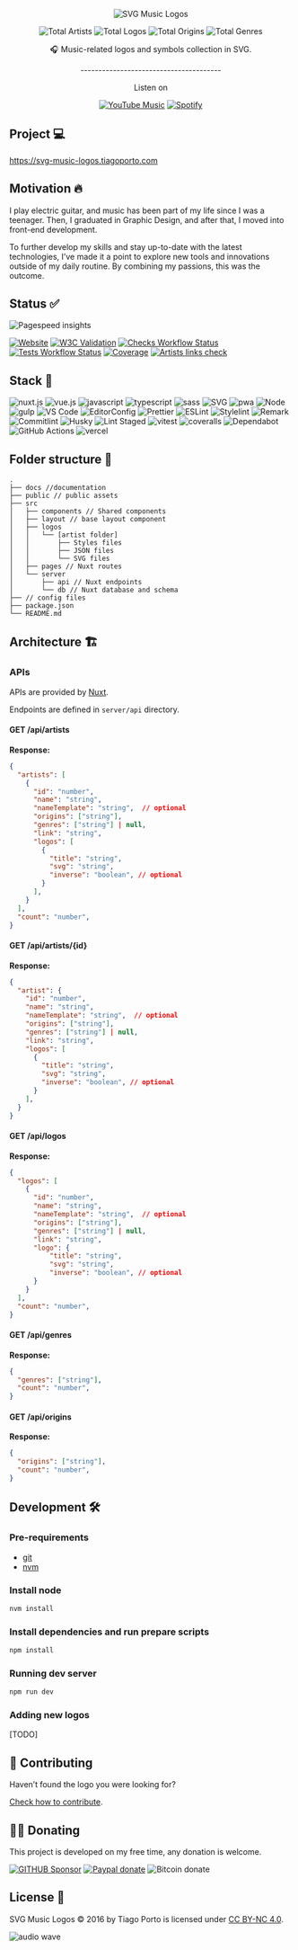 <div align="center">

![SVG Music Logos](./docs/logo.svg)

<!-- replace start -->

![Total Artists](https://img.shields.io/badge/artists-192-blue.svg?style=flat-square)
![Total Logos](https://img.shields.io/badge/logos-343-blue.svg?style=flat-square)
![Total Origins](https://img.shields.io/badge/origins-20-blue.svg?style=flat-square)
![Total Genres](https://img.shields.io/badge/genres-59-blue.svg?style=flat-square)

<!-- replace end -->

🎧  Music-related logos and symbols collection in SVG.

\---------------------------------------

Listen on

[![YouTube Music](https://img.shields.io/badge/youtube%20music-playlist-555?style=flat-square\&logo=youtube-music\&labelColor=FF0000)][youtube-music-playlist]
[![Spotify](https://img.shields.io/badge/spotify-playlist-555?style=flat-square\&logo=spotify\&labelColor=1DB954\&logoColor=fff)][spotify-playlist]

</div>

## Project 💻

<https://svg-music-logos.tiagoporto.com>

## Motivation 🔥

I play electric guitar, and music has been part of my life since I was a teenager. Then, I graduated in Graphic Design, and after that, I moved into front-end development.

To further develop my skills and stay up-to-date with the latest technologies, I’ve made it a point to explore new tools and innovations outside of my daily routine. By combining my passions, this was the outcome.

## Status ✅

![Pagespeed insights](./docs/pagespeed.svg)

[![Website](https://img.shields.io/website/https/svg-music-logos.tiagoporto.com.svg?down_color=lightgrey\&down_message=offline\&style=flat-square\&up_message=online)][project]
[![W3C Validation](https://img.shields.io/w3c-validation/html.svg?style=flat-square\&targetUrl=https://svg-music-logos.tiagoporto.com)][w3c]
[![Checks Workflow Status](https://img.shields.io/github/actions/workflow/status/tiagoporto/svg-music-logos/checks.yml?label=checks\&style=flat-square)][checks-workflow]
[![Tests Workflow Status](https://img.shields.io/github/actions/workflow/status/tiagoporto/svg-music-logos/unit-tests.yml?label=unit%20tests\&style=flat-square)][unit-tests-workflow]
[![Coverage](https://img.shields.io/coverallsCoverage/github/tiagoporto/svg-music-logos?style=flat-square)][coverage]
[![Artists links check](https://img.shields.io/github/actions/workflow/status/tiagoporto/svg-music-logos/dead-link.yml?branch=main\&style=flat-square\&label=artists%20links)][dead-links-workflow]

## Stack 🧰

![nuxt.js](https://img.shields.io/badge/nuxt.js-%2300DC82?style=for-the-badge\&logo=nuxt.js\&logoColor=white)
![vue.js](https://img.shields.io/badge/vue.js-%234FC08D?style=for-the-badge\&logo=vue.js\&logoColor=white)
![javascript](https://img.shields.io/badge/javascript-%23333?style=for-the-badge\&logo=javascript)
![typescript](https://img.shields.io/badge/typescript-%23007ACC?style=for-the-badge\&logo=typescript\&logoColor=white)
![sass](https://img.shields.io/badge/sass-%23CC6699?style=for-the-badge\&logo=sass\&logoColor=white)
![SVG](https://img.shields.io/badge/svg-%23462b01?style=for-the-badge\&logo=svg)
![pwa](https://img.shields.io/badge/pwa-%235A0FC8?style=for-the-badge\&logo=pwa\&logoColor=white)
![Node](https://img.shields.io/badge/Nodejs-%23339933.svg?style=for-the-badge\&logo=node.js\&logoColor=white)
![gulp](https://img.shields.io/badge/gulp-%23CF4647?style=for-the-badge\&logo=gulp\&logoColor=white)
![VS Code](https://img.shields.io/badge/VS%20Code-0078d7.svg?style=for-the-badge\&logo=visual-studio-code\&logoColor=white)
![EditorConfig](https://img.shields.io/badge/EditorConfig-%23E0EFEF.svg?style=for-the-badge\&logo=editorconfig\&logoColor=black)
![Prettier](https://img.shields.io/badge/Prettier-1A2B34.svg?style=for-the-badge\&logo=prettier)
![ESLint](https://img.shields.io/badge/ESLint-%234B32C3.svg?style=for-the-badge\&logo=eslint\&logoColor=white)
![Stylelint](https://img.shields.io/badge/Stylelint-%231B3A4B.svg?style=for-the-badge\&logo=stylelint\&logoColor=white)
![Remark](https://img.shields.io/badge/Remark-%230A0E0F.svg?style=for-the-badge\&logo=remark\&logoColor=d80303)
![Commitlint](https://img.shields.io/badge/Commitlint-%23000.svg?style=for-the-badge\&logo=commitlint\&logoColor=white)
![Husky](https://img.shields.io/badge/Husky-%23161618.svg?style=for-the-badge)
![Lint Staged](https://img.shields.io/badge/Lint%20Staged-%23FFF.svg?style=for-the-badge)
![vitest](https://img.shields.io/badge/vitest-%23000?style=for-the-badge\&logo=vitest\&logoColor=yellow)
![coveralls](https://img.shields.io/badge/coveralls-%233F5767?style=for-the-badge\&logo=coveralls)
![Dependabot](https://img.shields.io/badge/dependabot-%23025E8C?style=for-the-badge\&logo=dependabot\&logoColor=white)
![GitHub Actions](https://img.shields.io/badge/github%20actions-%232671E5.svg?style=for-the-badge\&logo=githubactions\&logoColor=white)
![vercel](https://img.shields.io/badge/vercel-%23000000?style=for-the-badge\&logo=vercel\&logoColor=white)

<!-- ![PostCSS](https://img.shields.io/badge/PostCSS-%23DD3A0A.svg?style=for-the-badge&logo=postcss&logoColor=white)
![Browserslist](https://img.shields.io/badge/Browserslist-%23FED538.svg?style=for-the-badge&color=%231D1D1D)
 -->

## Folder structure 📂

```text
.
├── docs //documentation
├── public // public assets
├── src
│   ├── components // Shared components
│   ├── layout // base layout component
│   ├── logos
│   │   └── [artist folder]
│   │       ├── Styles files
│   │       ├── JSON files
│   │       └── SVG files
│   ├── pages // Nuxt routes
│   └── server
│       ├── api // Nuxt endpoints
│       └── db // Nuxt database and schema
├── // config files
├── package.json
└── README.md
```

## Architecture 🏗

### APIs

APIs are provided by [Nuxt](https://nuxt.com/docs/getting-started/server).

Endpoints are defined in `server/api` directory.

#### GET /api/artists

**Response:**

```json
{
  "artists": [
    {
      "id": "number",
      "name": "string",
      "nameTemplate": "string",  // optional
      "origins": ["string"],
      "genres": ["string"] | null,
      "link": "string",
      "logos": [
        {
          "title": "string",
          "svg": "string",
          "inverse": "boolean", // optional
        }
      ],
    }
  ],
  "count": "number",
}
```

#### GET /api/artists/{id}

**Response:**

```json
{
  "artist": {
    "id": "number",
    "name": "string",
    "nameTemplate": "string",  // optional
    "origins": ["string"],
    "genres": ["string"] | null,
    "link": "string",
    "logos": [
      {
        "title": "string",
        "svg": "string",
        "inverse": "boolean", // optional
      }
    ],
  }
}
```

#### GET /api/logos

**Response:**

```json
{
  "logos": [
    {
      "id": "number",
      "name": "string",
      "nameTemplate": "string",  // optional
      "origins": ["string"],
      "genres": ["string"] | null,
      "link": "string",
      "logo": {
          "title": "string",
          "svg": "string",
          "inverse": "boolean", // optional
      }
    }
  ],
  "count": "number",
}
```

#### GET /api/genres

**Response:**

```json
{
  "genres": ["string"],
  "count": "number",
}

```

#### GET /api/origins

**Response:**

```json
{
  "origins": ["string"],
  "count": "number",
}
```

## Development 🛠

### Pre-requirements

- [git](https://git-scm.com)
- [nvm](https://github.com/nvm-sh/nvm)

### Install node

```bash
nvm install
```

### Install dependencies and run prepare scripts

```bash
npm install
```

### Running dev server

```bash
npm run dev
```

### Adding new logos

\[TODO]

## 🤝 Contributing

Haven’t found the logo you were looking for?

[Check how to contribute](docs/CONTRIBUTING.md).

## 🤜🤛 Donating

This project is developed on my free time, any donation is welcome.

[![GITHUB Sponsor](https://img.shields.io/badge/-github-black?logo=github)][gh-sponsor]
[![Paypal donate](https://img.shields.io/badge/-PayPal-blue?logo=paypal)][paypal-sponsor]
![Bitcoin donate](https://img.shields.io/badge/bitcoin-14iqQcwYPLBceRURHuFosGTDXxMmt3cLDp-yellow.svg?logo=bitcoin)

## License 📄

SVG Music Logos © 2016 by Tiago Porto is licensed under [CC BY-NC 4.0](LICENSE).

![audio wave](https://media.giphy.com/media/aw6CWyyLQ8WyRuktxR/source.gif)

<!-- Links -->

[project]: https://svg-music-logos.tiagoporto.com

[youtube-music-playlist]: https://music.youtube.com/playlist?list=PLKtV93YW2_X-Iu_iNpyMG03bWx8YTTAx6&feature=share

[spotify-playlist]: https://open.spotify.com/playlist/20XHrsLWAJkgBBagZiURM5

[w3c]: https://validator.nu/?doc=https%3A%2F%2Fsvg-music-logos.tiagoporto.com

[checks-workflow]: https://github.com/tiagoporto/svg-music-logos/actions/workflows/checks.yml

[unit-tests-workflow]: https://github.com/tiagoporto/svg-music-logos/actions/workflows/unit-tests.yml

[coverage]: https://coveralls.io/github/tiagoporto/svg-music-logos

[dead-links-workflow]: https://github.com/tiagoporto/svg-music-logos/actions/workflows/dead-link.yml

[gh-sponsor]: https://github.com/sponsors/tiagoporto

[paypal-sponsor]: https://www.paypal.com/cgi-bin/webscr?cmd=_donations&business=YTDUQ8RZ2G4Q8&lc=US&item_name=tiagoporto&currency_code=USD&bn=PP%2dDonationsBF%3abtn_donateCC_LG%2egif%3aNonHosted
